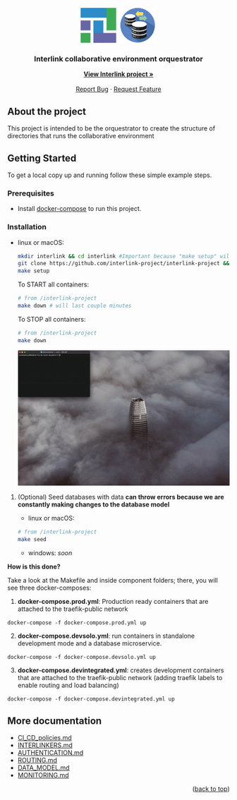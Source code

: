 <div id="top"></div>

<!-- PROJECT LOGO -->
<br />
<div align="center">
  <a href="https://github.com/interlink-project/frontend">
    <img src="docs/images/logo.png" alt="Logo" width="172" height="80">
  </a>
  <h3 align="center">Interlink collaborative environment orquestrator</h3>

  <p align="center">
    <a href="https://interlink-project.eu/"><strong>View Interlink project »</strong></a>
    <br />
    <br />
    <a href="https://github.com/interlink-project/backend/issues">Report Bug</a>
    ·
    <a href="https://github.com/interlink-project/backend/issues">Request Feature</a>
  </p>
</div>


<!-- ABOUT THE PROJECT -->
## About the project

This project is intended to be the orquestrator to create the structure of directories that runs the collaborative environment

<!-- GETTING STARTED -->
## Getting Started

To get a local copy up and running follow these simple example steps.

### Prerequisites

* Install [docker-compose](https://docs.docker.com/compose/install/) to run this project.

### Installation

* linux or macOS: 

    ```sh
    mkdir interlink && cd interlink #Important because "make setup" will create directories on parent
    git clone https://github.com/interlink-project/interlink-project && cd interlink-project
    make setup
    ```

    To START all containers:
    ```sh
    # from /interlink-project
    make down # will last couple minutes
    ```

    To STOP all containers:
    ```sh
    # from /interlink-project
    make down
    ```
    ![Setup](mddocs/images/main/setup.gif)
    
1. (Optional) Seed databases with data **can throw errors because we are constantly making changes to the database model**

    * linux or macOS: 
    
    ```sh
    # from /interlink-project
    make seed
    ```

    * windows: *soon*

  **How is this done?**

  Take a look at the Makefile and inside component folders; there, you will see three docker-composes:

  1. **docker-compose.prod.yml**: Production ready containers that are attached to the traefik-public network
    
    docker-compose -f docker-compose.prod.yml up

  2. **docker-compose.devsolo.yml**: run containers in standalone development mode and a database microservice.
  
    docker-compose -f docker-compose.devsolo.yml up
  
  3. **docker-compose.devintegrated.yml**: creates development containers that are attached to the traefik-public network (adding traefik labels to enable routing and load balancing)

    docker-compose -f docker-compose.devintegrated.yml up 


## More documentation
* [CI_CD_policies.md](mddocs/CI_CD_policies.md)
* [INTERLINKERS.md](mddocs/INTERLINKERS.md)
* [AUTHENTICATION.md](mddocs/AUTHENTICATION.md)
* [ROUTING.md](mddocs/ROUTING.md)
* [DATA_MODEL.md](mddocs/DATA_MODEL.md)
* [MONITORING.md](mddocs/MONITORING.md)

<p align="right">(<a href="#top">back to top</a>)</p>

